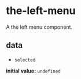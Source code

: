 # the-left-menu 

A the left menu component. 

## data 

- `selected` 

**initial value:** `undefined` 

